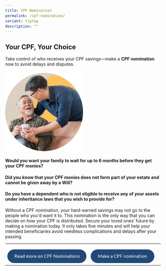 ```yaml
---
title: CPF Nomination
permalink: /cpf-nomination/
variant: tiptap
description: ""
---
```

<h2><strong>Your CPF, Your Choice</strong></h2>
<p>Take control of who receives your CPF savings—make a <strong>CPF nomination</strong> now
to avoid delays and disputes.</p>
<h4></h4>
<div class="isomer-image-wrapper">
<img style="width: 50%;" height="auto" width="100%" alt="" src="/images/img_cpf_nomination.png">
</div>
<h4>Would you want your family to wait for up to 6 months before they get your CPF monies?</h4>
<h4>Did you know that your CPF monies does not form part of your estate and cannot be given away by a Will?</h4>
<h4>Do you have a dependent who is not eligible to receive any of your assets under inheritance laws that you wish to provide for?</h4>
<p>Without a CPF nomination, your hard-earned savings may not go to the people
who you'd want it to. This nomination is the only way that you can decide
on how your CPF is distributed. Secure your loved ones’ future by making
a nomination today. It only takes five minutes and will help your intended
beneficiaries avoid needless complications and delays after your passing.</p>
<table style="minWidth: 75px">
<colgroup>
<col>
<col>
<col>
</colgroup>
<tbody>
<tr>
<th rowspan="1" colspan="1">
<p></p><a class="isomer-image-wrapper" href="https://mylegacy.life.gov.sg/end-of-life-planning/make-a-cpf-nomination/"><img style="width: 100%" height="auto" width="100%" alt="" src="/images/btn_read_more_on_cpf_nominations.png"></a>
</th>
<th rowspan="1" colspan="1">
<p></p><a class="isomer-image-wrapper" href="https://www.cpf.gov.sg/member/account-services/providing-for-your-loved-ones/making-a-cpf-nomination"><img style="width: 100%" height="auto" width="100%" alt="" src="/images/btn_make_a_cpf_nomintaion.png"></a>
</th>
<th rowspan="1" colspan="1">
<p></p>
</th>
</tr>
</tbody>
</table>
<p></p>